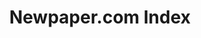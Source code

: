 ---
layout: default
record_creation_timestamp: 08/12/2021, 15:45:21
shortname: newspaper_com
title: Newpaper.com Index
location: https://elisabethperlman.net/code.html
uuid: fddedcfc-9f4e-47c6-bc82-3e04bb3c4262
---